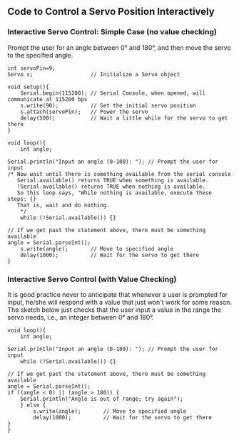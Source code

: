 ## Code to Control a Servo Position Interactively ##

### Interactive Servo Control: Simple Case (no value checking) ###

Prompt the user for an angle between 0° and 180°, and then move
the servo to the specified angle.

    int servoPin=9;
    Servo s;                  // Initialize a Servo object
    
    void setup(){  
        Serial.begin(115200); // Serial Console, when opened, will communicate at 115200 bps
        s.write(90);          // Set the initial servo position
        s.attach(servoPin);   // Power the servo
        delay(500);           // Wait a little while for the servo to get there
    }
    
    void loop(){
        int angle;

	Serial.println("Input an angle (0-180): "); // Prompt the user for input
	/* Now wait until there is something available from the serial console
	   Serial.available() returns TRUE when something is available.
	   !Serial.available() returns TRUE when nothing is available.
	   So this loop says, "While nothing is available, execute these steps: {}
	   That is, wait and do nothing.
        */
        while (!Serial.available()) {}              

	// If we get past the statement above, there must be something available
	angle = Serial.parseInt();
        s.write(angle);       // Move to specified angle
        delay(1000);          // Wait for the servo to get there
    }

### Interactive Servo Control (with Value Checking) ###

It is good practice never to anticipate that whenever a user is prompted for
input, he/she will respond with a value that just won't work for some reason.
The sketch below just checks that the user input a value in the range the
servo needs, i.e., an integer between 0° and 180°.

    void loop(){
        int angle;

	Serial.println("Input an angle (0-180): "); // Prompt the user for input
        while (!Serial.available()) {}              

	// If we get past the statement above, there must be something available
	angle = Serial.parseInt();
	if ((angle < 0) || (angle > 180)) {
	    Serial.println("Angle is out of range; try again");
        } else {
            s.write(angle);       // Move to specified angle
            delay(1000);          // Wait for the servo to get there
	}
    }
